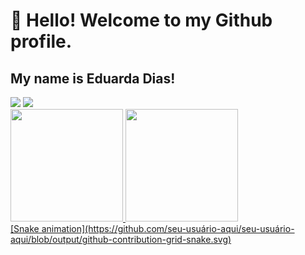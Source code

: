 # 👋 Hello! Welcome to my Github profile.
## My name is Eduarda Dias!
<div>
  <a href = "mailto:mariaeduardasilvadias01@gmail.com"><img loading="lazy" src="https://img.shields.io/badge/Gmail-D14836?style=for-the-badge&logo=gmail&logoColor=white" target="_blank"></a>
<a href="https://www.linkedin.com/in/eduarda-dias-723a7820b/" target="_blank"><img loading="lazy" src="https://img.shields.io/badge/-LinkedIn-%230077B5?style=for-the-badge&logo=linkedin&logoColor=white" target="_blank"></a>   
</div>
<div>
<a href="https://github.com/seu-usuário-aqui">
<img loading="lazy" height="180em" src="https://github-readme-stats.vercel.app/api/top-langs/?username=Diaseduarda01&layout=compact&langs_count=7&theme=dracula"/>
<img loading="lazy" height="180em" src="https://github-readme-stats.vercel.app/api?username=Diaseduarda01&show_icons=true&theme=dracula&include_all_commits=true&count_private=true"/>
</div>
[Snake animation](https://github.com/seu-usuário-aqui/seu-usuário-aqui/blob/output/github-contribution-grid-snake.svg)

